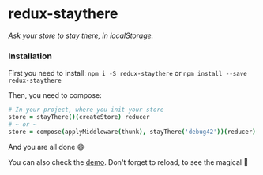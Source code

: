 # redux-staythere

_Ask your store to stay there, in localStorage._

### Installation

First you need to install: `npm i -S redux-staythere` or `npm install --save redux-staythere`

Then, you need to compose:

~~~coffee
# In your project, where you init your store
store = stayThere()(createStore) reducer
# ~ or ~
store = compose(applyMiddleware(thunk), stayThere('debug42'))(reducer)
~~~

And you are all done :smile:


You can also check the [demo](http://xouabita.github.io/redux-staythere/example/). Don't forget to reload,
to see the magical :tophat:
